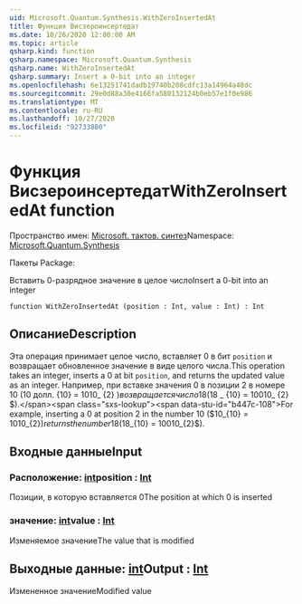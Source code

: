 ```yaml
---
uid: Microsoft.Quantum.Synthesis.WithZeroInsertedAt
title: Функция Висзероинсертедат
ms.date: 10/26/2020 12:00:00 AM
ms.topic: article
qsharp.kind: function
qsharp.namespace: Microsoft.Quantum.Synthesis
qsharp.name: WithZeroInsertedAt
qsharp.summary: Insert a 0-bit into an integer
ms.openlocfilehash: 6e13251741dadb19740b208cdfc13a14964a48dc
ms.sourcegitcommit: 29e0d88a30e4166fa580132124b0eb57e1f0e986
ms.translationtype: MT
ms.contentlocale: ru-RU
ms.lasthandoff: 10/27/2020
ms.locfileid: "92733880"
---
```

# <a name="withzeroinsertedat-function"></a><span data-ttu-id="b447c-102">Функция Висзероинсертедат</span><span class="sxs-lookup"><span data-stu-id="b447c-102">WithZeroInsertedAt function</span></span>

<span data-ttu-id="b447c-103">Пространство имен: [Microsoft. тактов. синтез](xref:Microsoft.Quantum.Synthesis)</span><span class="sxs-lookup"><span data-stu-id="b447c-103">Namespace: [Microsoft.Quantum.Synthesis](xref:Microsoft.Quantum.Synthesis)</span></span>

<span data-ttu-id="b447c-104">Пакеты [](https://nuget.org/packages/)</span><span class="sxs-lookup"><span data-stu-id="b447c-104">Package: [](https://nuget.org/packages/)</span></span>


<span data-ttu-id="b447c-105">Вставить 0-разрядное значение в целое число</span><span class="sxs-lookup"><span data-stu-id="b447c-105">Insert a 0-bit into an integer</span></span>

```qsharp
function WithZeroInsertedAt (position : Int, value : Int) : Int
```


## <a name="description"></a><span data-ttu-id="b447c-106">Описание</span><span class="sxs-lookup"><span data-stu-id="b447c-106">Description</span></span>

<span data-ttu-id="b447c-107">Эта операция принимает целое число, вставляет 0 в бит `position` и возвращает обновленное значение в виде целого числа.</span><span class="sxs-lookup"><span data-stu-id="b447c-107">This operation takes an integer, inserts a 0 at bit `position`, and returns the updated value as an integer.</span></span>  <span data-ttu-id="b447c-108">Например, при вставке значения 0 в позиции 2 в номере 10 (10 долл. {10} = 1010_ {2} $) возвращается число 18 ($18 _ {10} = 10010_ {2} $).</span><span class="sxs-lookup"><span data-stu-id="b447c-108">For example, inserting a 0 at position 2 in the number 10 ($10_{10} = 1010_{2}$) returns the number 18 ($18_{10} = 10010_{2}$).</span></span>

## <a name="input"></a><span data-ttu-id="b447c-109">Входные данные</span><span class="sxs-lookup"><span data-stu-id="b447c-109">Input</span></span>

### <a name="position--int"></a><span data-ttu-id="b447c-110">Расположение: [int](xref:microsoft.quantum.lang-ref.int)</span><span class="sxs-lookup"><span data-stu-id="b447c-110">position : [Int](xref:microsoft.quantum.lang-ref.int)</span></span>

<span data-ttu-id="b447c-111">Позиции, в которую вставляется 0</span><span class="sxs-lookup"><span data-stu-id="b447c-111">The position at which 0 is inserted</span></span>


### <a name="value--int"></a><span data-ttu-id="b447c-112">значение: [int](xref:microsoft.quantum.lang-ref.int)</span><span class="sxs-lookup"><span data-stu-id="b447c-112">value : [Int](xref:microsoft.quantum.lang-ref.int)</span></span>

<span data-ttu-id="b447c-113">Изменяемое значение</span><span class="sxs-lookup"><span data-stu-id="b447c-113">The value that is modified</span></span>



## <a name="output--int"></a><span data-ttu-id="b447c-114">Выходные данные: [int](xref:microsoft.quantum.lang-ref.int)</span><span class="sxs-lookup"><span data-stu-id="b447c-114">Output : [Int](xref:microsoft.quantum.lang-ref.int)</span></span>

<span data-ttu-id="b447c-115">Измененное значение</span><span class="sxs-lookup"><span data-stu-id="b447c-115">Modified value</span></span>